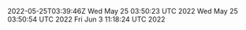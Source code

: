 2022-05-25T03:39:46Z
Wed May 25 03:50:23 UTC 2022
Wed May 25 03:50:54 UTC 2022
Fri Jun  3 11:18:24 UTC 2022
